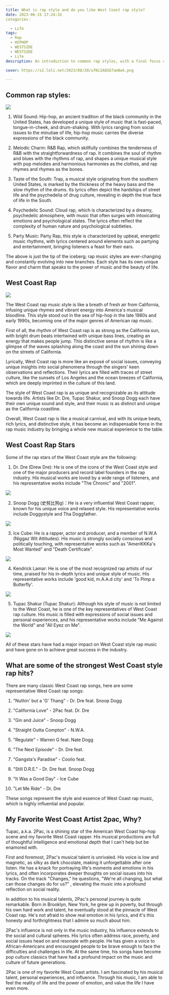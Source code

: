 ```yaml
---
title: What is rap style and do you like West Coast rap style?
date: 2023-06-15 17:24:32
categories：

  - Life
tags: 
  - Rap
  - HIPHOP
  - WESTSIDE
  - WESTSIDE
  - Life
description: An introduction to common rap styles, with a final focus on West Coast styles and famous West Coast artists and hits.

cover: https://s2.loli.net/2023/08/20/ufNiIAQSG7am8wk.png

---
```


## Common rap styles:

![](https://s2.loli.net/2023/08/20/ufNiIAQSG7am8wk.png)

1. Wild Sound: Hip-hop, an ancient tradition of the black community in the United States, has developed a unique style of music that is fast-paced, tongue-in-cheek, and drum-shaking. With lyrics ranging from social issues to the minutiae of life, hip-hop music carries the diverse expressions of the black community.

2. Melodic Charm: R&B Rap, which skillfully combines the tenderness of R&B with the straightforwardness of rap. It combines the soul of rhythm and blues with the rhythms of rap, and shapes a unique musical style with pop melodies and harmonious harmonies as the clothes, and rap rhymes and rhymes as the bones.

3. Taste of the South: Trap, a musical style originating from the southern United States, is marked by the thickness of the heavy bass and the slow rhythm of the drums. Its lyrics often depict the hardships of street life and the psychedelia of drug culture, revealing in depth the true face of life in the South.

4. Psychedelic Sound: Cloud rap, which is characterized by a dreamy, psychedelic atmosphere, with music that often surges with intoxicating emotions and psychological states. The lyrics often reflect the complexity of human nature and psychological subtleties.

5. Party Music: Party Rap, this style is characterized by upbeat, energetic music rhythms, with lyrics centered around elements such as partying and entertainment, bringing listeners a feast for their ears.

The above is just the tip of the iceberg; rap music styles are ever-changing and constantly evolving into new branches. Each style has its own unique flavor and charm that speaks to the power of music and the beauty of life.

## West Coast Rap

![](https://s2.loli.net/2023/08/20/1rQu2cxdtqH4nbi.png)

The West Coast rap music style is like a breath of fresh air from California, infusing unique rhymes and vibrant energy into America's musical bloodline. This style stood out in the sea of hip-hop in the late 1980s and early 1990s, becoming one of the major genres of American rap music.

First of all, the rhythm of West Coast rap is as strong as the California sun, with bright drum beats intertwined with unique bass lines, creating an energy that makes people jump. This distinctive sense of rhythm is like a glimpse of the waves splashing along the coast and the sun shining down on the streets of California.

Lyrically, West Coast rap is more like an exposé of social issues, conveying unique insights into social phenomena through the singers' keen observations and reflections. Their lyrics are filled with traces of street culture, like the sunsets of Los Angeles and the ocean breezes of California, which are deeply imprinted in the culture of this land.

The style of West Coast rap is as unique and recognizable as its attitude towards life. Artists like Dr. Dre, Tupac Shakur, and Snoop Dogg each have their own unique sound and style, and their music is as distinct and unique as the California coastline.

Overall, West Coast rap is like a musical carnival, and with its unique beats, rich lyrics, and distinctive style, it has become an indispensable force in the rap music industry by bringing a whole new musical experience to the table.

## West Coast Rap Stars

Some of the rap stars of the West Coast style are the following:

1. Dr. Dre (Drew Dre): He is one of the icons of the West Coast style and one of the major producers and record label founders in the rap industry. His musical works are loved by a wide range of listeners, and his representative works include "The Chronic" and "2001".

![](https://s2.loli.net/2023/08/20/eYsc1qvDU9KGJ3T.png)

2. Snoop Dogg (史努比狗g)：He is a very influential West Coast rapper, known for his unique voice and relaxed style. His representative works include Doggystyle and Tha Doggfather.

![](https://s2.loli.net/2023/08/20/TqDPayfoYjmvnGx.png)

3. Ice Cube: He is a rapper, actor and producer, and a member of N.W.A (Niggaz Wit Attitudes). His music is strongly socially conscious and politically touching, with representative works such as "AmeriKKKa's Most Wanted" and "Death Certificate".

![](https://s2.loli.net/2023/08/20/P2HvUpx4s1TmW3h.png)

4. Kendrick Lamar: He is one of the most recognized rap artists of our time, praised for his in-depth lyrics and unique style of music. His representative works include 'good kid, m.A.A.d city' and 'To Pimp a Butterfly'.

![](https://s2.loli.net/2023/08/20/75FLfWxPuJmOE63.png)

5. Tupac Shakur (Tupac Shakur): Although his style of music is not limited to the West Coast, he is one of the key representatives of West Coast rap culture. His music is filled with expressions of social issues and personal experiences, and his representative works include "Me Against the World" and "All Eyez on Me".

![](https://s2.loli.net/2023/08/20/lUpAVfhWRt83kCX.png)

All of these stars have had a major impact on West Coast style rap music and have gone on to achieve great success in the industry.

## What are some of the strongest West Coast style rap hits?

There are many classic West Coast rap songs, here are some representative West Coast rap songs:

1. "Nuthin' but a 'G' Thang" - Dr. Dre feat. Snoop Dogg

2. "California Love" - 2Pac feat. Dr. Dre

3. "Gin and Juice" - Snoop Dogg

4. "Straight Outta Compton" - N.W.A.

5. "Regulate" - Warren G feat. Nate Dogg

6. "The Next Episode" - Dr. Dre feat.

7. "Gangsta's Paradise" - Coolio feat.

8. "Still D.R.E." - Dr. Dre feat. Snoop Dogg

9. "It Was a Good Day" - Ice Cube
 
10. "Let Me Ride" - Dr. Dre

These songs represent the style and essence of West Coast rap music, which is highly influential and popular.

## My Favorite West Coast Artist 2pac, Why?

Tupac, a.k.a. 2Pac, is a shining star of the American West Coast hip-hop scene and my favorite West Coast rapper. His musical productions are full of thoughtful intelligence and emotional depth that I can't help but be enamored with.

First and foremost, 2Pac's musical talent is unrivaled. His voice is low and magnetic, as silky as dark chocolate, making it unforgettable after one listen. He has a knack for portraying life's moments and emotions in his lyrics, and often incorporates deeper thoughts on social issues into his tracks. On the track "Changes," he questions, "We're all changing, but what can those changes do for us?" , elevating the music into a profound reflection on social reality.

In addition to his musical talents, 2Pac's personal journey is quite remarkable. Born in Brooklyn, New York, he grew up in poverty, but through his own hard work and talent, he eventually stood at the pinnacle of West Coast rap. He's not afraid to show real emotion in his lyrics, and it's this honesty and forthrightness that I admire so much about him.

2Pac's influence is not only in the music industry, his influence extends to the social and cultural spheres. His lyrics often address race, poverty, and social issues head on and resonate with people. He has given a voice to African-Americans and encouraged people to be brave enough to face the difficulties and challenges in life. At the same time, his songs have become pop culture classics that have had a profound impact on the music and culture of future generations.

2Pac is one of my favorite West Coast artists. I am fascinated by his musical talent, personal experiences, and influence. Through his music, I am able to feel the reality of life and the power of emotion, and value the life I have even more.

